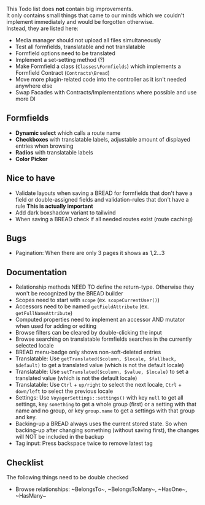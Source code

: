 This Todo list does **not** contain big improvements.  
It only contains small things that came to our minds which we couldn't implement immediately and would be forgotten otherwise.  
Instead, they are listed here:

- Media manager should not upload all files simultaneously
- Test all formfields, translatable and not translatable
- Formfield options need to be translated
- Implement a set-setting method (?)
- Make Formfield a class (`Classes\Formfields`) which implements a Formfield Contract (`Contracts\Bread`)
- Move more plugin-related code into the controller as it isn't needed anywhere else
- Swap Facades with Contracts/Implementations where possible and use more DI

## Formfields
- **Dynamic select** which calls a route name
- **Checkboxes** with translatable labels, adjustable amount of displayed entries when browsing
- **Radios** with translatable labels
- **Color Picker**

## Nice to have
- Validate layouts when saving a BREAD for formfields that don't have a field or double-assigned fields and validation-rules that don't have a rule **This is actually important**
- Add dark boxshadow variant to tailwind
- When saving a BREAD check if all needed routes exist (route caching)

## Bugs
- Pagination: When there are only 3 pages it shows as 1,2...3

## Documentation
- Relationship methods NEED TO define the return-type. Otherwise they won't be recognized by the BREAD builder
- Scopes need to start with `scope` (ex. `scopeCurrentUser()`)
- Accessors need to be named `getFieldAttribute` (ex. `getFullNameAttribute`)
- Computed properties need to implement an accessor AND mutator when used for adding or editing
- Browse filters can be cleared by double-clicking the input
- Browse searching on translatable formfields searches in the currently selected locale
- BREAD menu-badge only shows non-soft-deleted entries
- Translatable: Use `getTranslated($column, $locale, $fallback, $default)` to get a translated value (which is not the default locale)
- Translatable: Use `setTranslated($column, $value, $locale)` to set a translated value (which is not the default locale)
- Translatable: Use `Ctrl` + `up/right` to select the next locale, `Ctrl` + `down/left` to select the previous locale
- Settings: Use `VoyagerSettings::settings()` with key `null` to get all settings, key `something` to get a whole group (first) or a setting with that name and no group, or key `group.name` to get a settings with that group and key.
- Backing-up a BREAD always uses the current stored state. So when backing-up after changing something (without saving first), the changes will NOT be included in the backup
- Tag input: Press backspace twice to remove latest tag

## Checklist
The following things need to be double checked

- Browse relationships: ~BelongsTo~, ~BelongsToMany~, ~HasOne~, ~HasMany~
